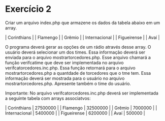 # Exercício 2

Criar um arquivo index.php que armazene os dados da tabela abaixo em um array.

| Corinthians |
| Flamengo |
| Grêmio |
| Internacional |
| Figueirense |
| Avaí |

O programa deverá gerar as opções de um rádio através desse array.
O usuário deverá selecionar um dos times. Essa informação deverá ser enviada para o arquivo mostrartorcedores.php. Esse arquivo chamará a função verifcatime que deve ser implementada no arquivo verifcatorcedores.inc.php.
Essa função retornará para o arquivo mostrartorcedores.php a quantdade de torcedores que o tme tem.
Essa informação deverá ser mostrada para o usuário no arquivo mostrartorcedores.php.
Apresente também o time do usuário.

Importante: No arquivo verifcatorcedores.inc.php deverá ser implementada a seguinte tabela com arrays associatvos:

| Corinthians | 27500000 |
| Flamengo | 32500000 |
| Grêmio | 7000000 |
| Internacional | 5400000 |
| Figueirense | 6200000 |
| Avaí | 500000 |
